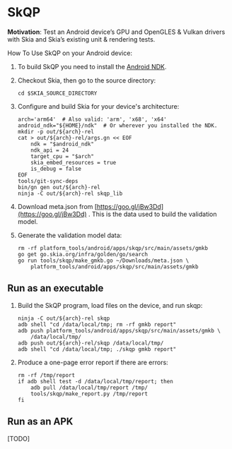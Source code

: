 
SkQP
====

**Motivation**: Test an Android device’s GPU and OpenGLES & Vulkan drivers with
Skia and Skia’s existing unit & rendering tests.

How To Use SkQP on your Android device:

1.  To build SkQP you need to install the
    [Android NDK](https://developer.android.com/ndk/).

2.  Checkout Skia, then go to the source directory:

        cd $SKIA_SOURCE_DIRECTORY

3.  Configure and build Skia for your device's architecture:

        arch='arm64'  # Also valid: 'arm', 'x68', 'x64'
        android_ndk="${HOME}/ndk"  # Or wherever you installed the NDK.
        mkdir -p out/${arch}-rel
        cat > out/${arch}-rel/args.gn << EOF
            ndk = "$android_ndk"
            ndk_api = 24
            target_cpu = "$arch"
            skia_embed_resources = true
            is_debug = false
        EOF
        tools/git-sync-deps
        bin/gn gen out/${arch}-rel
        ninja -C out/${arch}-rel skqp_lib

4.  Download meta.json from [https://goo.gl/jBw3Dd](https://goo.gl/jBw3Dd) .
    This is the data used to build the validation model.

5.  Generate the validation model data:

        rm -rf platform_tools/android/apps/skqp/src/main/assets/gmkb
        go get go.skia.org/infra/golden/go/search
        go run tools/skqp/make_gmkb.go ~/Downloads/meta.json \
            platform_tools/android/apps/skqp/src/main/assets/gmkb

Run as an executable
--------------------

1.  Build the SkQP program, load files on the device, and run skqp:

        ninja -C out/${arch}-rel skqp
        adb shell "cd /data/local/tmp; rm -rf gmkb report"
        adb push platform_tools/android/apps/skqp/src/main/assets/gmkb \
            /data/local/tmp/
        adb push out/${arch}-rel/skqp /data/local/tmp/
        adb shell "cd /data/local/tmp; ./skqp gmkb report"

2.  Produce a one-page error report if there are errors:

        rm -rf /tmp/report
        if adb shell test -d /data/local/tmp/report; then
            adb pull /data/local/tmp/report /tmp/
            tools/skqp/make_report.py /tmp/report
        fi

Run as an APK
-------------

[TODO]
